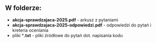 ## W folderze:
- **akcja-sprawdzajaca-2025.pdf** - arkusz z pytaniami
- **akcja-sprawdzajaca-2025-odpowiedzi.pdf** - odpowiedzi do pytań i kreteria oceniania
- pliki ***.txt** - pliki źródłowe do pytań dot. napisania kodu
